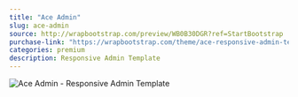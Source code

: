 ```yaml
---
title: "Ace Admin"
slug: ace-admin
source: http://wrapbootstrap.com/preview/WB0B30DGR?ref=StartBootstrap
purchase-link: "https://wrapbootstrap.com/theme/ace-responsive-admin-template-WB0B30DGR?ref=StartBootstrap"
categories: premium
description: Responsive Admin Template
---
```


<img src="/assets/img/premium/ace-admin.jpg" class="img-responsive" alt="Ace Admin - Responsive Admin Template">